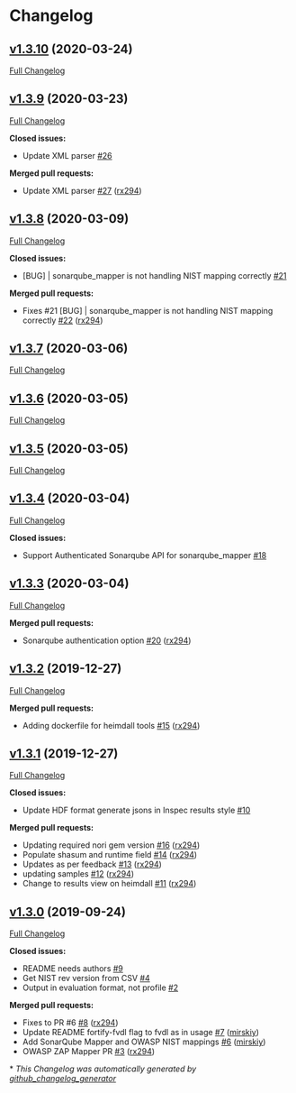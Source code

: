 # Changelog

## [v1.3.10](https://github.com/mitre/heimdall_tools/tree/v1.3.10) (2020-03-24)

[Full Changelog](https://github.com/mitre/heimdall_tools/compare/v1.3.9...v1.3.10)

## [v1.3.9](https://github.com/mitre/heimdall_tools/tree/v1.3.9) (2020-03-23)

[Full Changelog](https://github.com/mitre/heimdall_tools/compare/v1.3.8...v1.3.9)

**Closed issues:**

- Update XML parser [\#26](https://github.com/mitre/heimdall_tools/issues/26)

**Merged pull requests:**

- Update XML parser [\#27](https://github.com/mitre/heimdall_tools/pull/27) ([rx294](https://github.com/rx294))

## [v1.3.8](https://github.com/mitre/heimdall_tools/tree/v1.3.8) (2020-03-09)

[Full Changelog](https://github.com/mitre/heimdall_tools/compare/v1.3.7...v1.3.8)

**Closed issues:**

- \[BUG\] | sonarqube\_mapper is not handling NIST mapping correctly [\#21](https://github.com/mitre/heimdall_tools/issues/21)

**Merged pull requests:**

- Fixes \#21 \[BUG\] | sonarqube\_mapper is not handling NIST mapping correctly [\#22](https://github.com/mitre/heimdall_tools/pull/22) ([rx294](https://github.com/rx294))

## [v1.3.7](https://github.com/mitre/heimdall_tools/tree/v1.3.7) (2020-03-06)

[Full Changelog](https://github.com/mitre/heimdall_tools/compare/v1.3.6...v1.3.7)

## [v1.3.6](https://github.com/mitre/heimdall_tools/tree/v1.3.6) (2020-03-05)

[Full Changelog](https://github.com/mitre/heimdall_tools/compare/v1.3.5...v1.3.6)

## [v1.3.5](https://github.com/mitre/heimdall_tools/tree/v1.3.5) (2020-03-05)

[Full Changelog](https://github.com/mitre/heimdall_tools/compare/v1.3.4...v1.3.5)

## [v1.3.4](https://github.com/mitre/heimdall_tools/tree/v1.3.4) (2020-03-04)

[Full Changelog](https://github.com/mitre/heimdall_tools/compare/v1.3.3...v1.3.4)

**Closed issues:**

- Support Authenticated Sonarqube API  for sonarqube\_mapper [\#18](https://github.com/mitre/heimdall_tools/issues/18)

## [v1.3.3](https://github.com/mitre/heimdall_tools/tree/v1.3.3) (2020-03-04)

[Full Changelog](https://github.com/mitre/heimdall_tools/compare/v1.3.2...v1.3.3)

**Merged pull requests:**

- Sonarqube authentication option [\#20](https://github.com/mitre/heimdall_tools/pull/20) ([rx294](https://github.com/rx294))

## [v1.3.2](https://github.com/mitre/heimdall_tools/tree/v1.3.2) (2019-12-27)

[Full Changelog](https://github.com/mitre/heimdall_tools/compare/v1.3.1...v1.3.2)

**Merged pull requests:**

- Adding dockerfile for heimdall tools [\#15](https://github.com/mitre/heimdall_tools/pull/15) ([rx294](https://github.com/rx294))

## [v1.3.1](https://github.com/mitre/heimdall_tools/tree/v1.3.1) (2019-12-27)

[Full Changelog](https://github.com/mitre/heimdall_tools/compare/v1.3.0...v1.3.1)

**Closed issues:**

- Update HDF format generate jsons in Inspec results style [\#10](https://github.com/mitre/heimdall_tools/issues/10)

**Merged pull requests:**

- Updating required nori gem version [\#16](https://github.com/mitre/heimdall_tools/pull/16) ([rx294](https://github.com/rx294))
- Populate shasum and runtime field  [\#14](https://github.com/mitre/heimdall_tools/pull/14) ([rx294](https://github.com/rx294))
- Updates as per feedback [\#13](https://github.com/mitre/heimdall_tools/pull/13) ([rx294](https://github.com/rx294))
- updating samples  [\#12](https://github.com/mitre/heimdall_tools/pull/12) ([rx294](https://github.com/rx294))
- Change to results view on heimdall [\#11](https://github.com/mitre/heimdall_tools/pull/11) ([rx294](https://github.com/rx294))

## [v1.3.0](https://github.com/mitre/heimdall_tools/tree/v1.3.0) (2019-09-24)

[Full Changelog](https://github.com/mitre/heimdall_tools/compare/c9c08305796eaf12d7abb2535c285a4acd2f5a91...v1.3.0)

**Closed issues:**

- README needs authors [\#9](https://github.com/mitre/heimdall_tools/issues/9)
- Get NIST rev version from CSV [\#4](https://github.com/mitre/heimdall_tools/issues/4)
- Output in evaluation format, not profile  [\#2](https://github.com/mitre/heimdall_tools/issues/2)

**Merged pull requests:**

- Fixes to PR \#6 [\#8](https://github.com/mitre/heimdall_tools/pull/8) ([rx294](https://github.com/rx294))
- Update README fortify-fvdl flag to fvdl as in usage [\#7](https://github.com/mitre/heimdall_tools/pull/7) ([mirskiy](https://github.com/mirskiy))
- Add SonarQube Mapper and OWASP NIST mappings [\#6](https://github.com/mitre/heimdall_tools/pull/6) ([mirskiy](https://github.com/mirskiy))
- OWASP ZAP Mapper PR [\#3](https://github.com/mitre/heimdall_tools/pull/3) ([rx294](https://github.com/rx294))



\* *This Changelog was automatically generated by [github_changelog_generator](https://github.com/github-changelog-generator/github-changelog-generator)*
